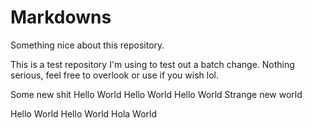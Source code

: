 # Markdowns

Something nice about this repository.

This is a test repository I'm using to test out a batch change. Nothing serious, feel free to overlook or use if you wish lol.

Some new shit
Hello World
Hello World
Hello World
Strange new world

Hello World
Hello World
Hola World
